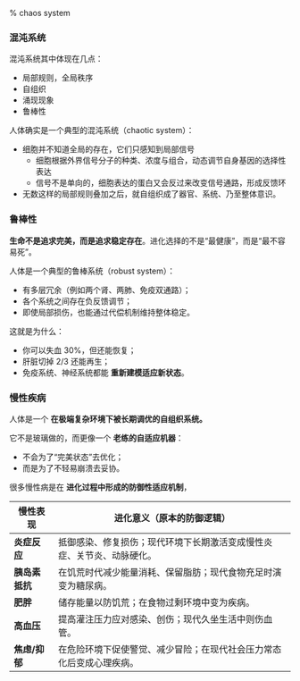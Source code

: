 % chaos system

### 混沌系统

混沌系统其中体现在几点：

- 局部规则，全局秩序
- 自组织
- 涌现现象
- 鲁棒性

人体确实是一个典型的混沌系统（chaotic system）：

- 细胞并不知道全局的存在，它们只感知到局部信号
    - 细胞根据外界信号分子的种类、浓度与组合，动态调节自身基因的选择性表达
    - 信号不是单向的，细胞表达的蛋白又会反过来改变信号通路，形成反馈环
- 无数这样的局部规则叠加之后，就自组织成了器官、系统、乃至整体意识。

### 鲁棒性

__生命不是追求完美，而是追求稳定存在__。进化选择的不是“最健康”，而是“最不容易死”。

人体是一个典型的鲁棒系统（robust system）：

- 有多层冗余（例如两个肾、两肺、免疫双通路）；
- 各个系统之间存在负反馈调节；
- 即使局部损伤，也能通过代偿机制维持整体稳定。

这就是为什么：

- 你可以失血 30%，但还能恢复；
- 肝脏切掉 2/3 还能再生；
- 免疫系统、神经系统都能 **重新建模适应新状态**。

### 慢性疾病

人体是一个 __在极端复杂环境下被长期调优的自组织系统。__

它不是玻璃做的，而更像一个 **老练的自适应机器**：

- 不会为了“完美状态”去优化；
- 而是为了不轻易崩溃去妥协。

很多慢性病是在 **进化过程中形成的防御性适应机制**，

| 慢性表现      | 进化意义（原本的防御逻辑）                       |
| --------- | ----------------------------------- |
| **炎症反应**  | 抵御感染、修复损伤；现代环境下长期激活变成慢性炎症、关节炎、动脉硬化。 |
| **胰岛素抵抗** | 在饥荒时代减少能量消耗、保留脂肪；现代食物充足时演变为糖尿病。     |
| **肥胖**    | 储存能量以防饥荒；在食物过剩环境中变为疾病。              |
| **高血压**   | 提高灌注压力应对感染、创伤；现代久坐生活中则伤血管。          |
| **焦虑/抑郁** | 在危险环境下促使警觉、减少冒险；在现代社会压力常态化后变成心理疾病。  |
